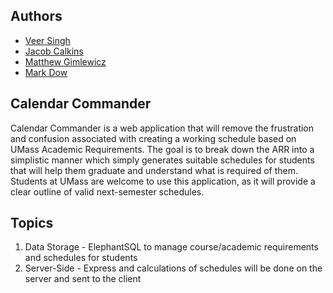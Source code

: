 ## Authors
 - [Veer Singh](./team/VEER_SINGH.md)
 - [Jacob Calkins](./team/JACOB_CALKINS.md)
 - [Matthew Gimlewicz](./team/MATTHEW_GIMLEWICZ.md)
 - [Mark Dow](./team/MARK_DOW.md)

## Calendar Commander
Calendar Commander is a web application that will remove the frustration and confusion associated with creating a working schedule based on UMass Academic Requirements. The goal is to break down the ARR into a simplistic manner which simply generates suitable schedules for students that will help them graduate and understand what is required of them. Students at UMass are welcome to use this application, as it will provide a clear outline of valid next-semester schedules.

## Topics
 1. Data Storage - ElephantSQL to manage course/academic requirements                    and schedules for students
 2. Server-Side - Express and calculations of schedules will be done                    on the server and sent to the client
